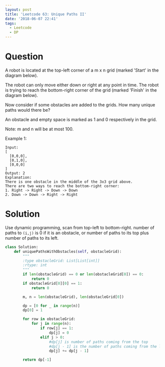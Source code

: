 ```yaml
---
layout: post
title: 'Leetcode 63: Unique Paths II'
date: '2018-06-07 22:41'
tags:
  - Leetcode
  - DP
---
```


# Question
A robot is located at the top-left corner of a m x n grid (marked 'Start' in the diagram below).

The robot can only move either down or right at any point in time. The robot is trying to reach the bottom-right corner of the grid (marked 'Finish' in the diagram below).

Now consider if some obstacles are added to the grids. How many unique paths would there be?

An obstacle and empty space is marked as 1 and 0 respectively in the grid.

Note: m and n will be at most 100.

Example 1:
```
Input:
[
  [0,0,0],
  [0,1,0],
  [0,0,0]
]
Output: 2
Explanation:
There is one obstacle in the middle of the 3x3 grid above.
There are two ways to reach the bottom-right corner:
1. Right -> Right -> Down -> Down
2. Down -> Down -> Right -> Right
```

# Solution
Use dynamic programming, scan from top-left to bottom-right. number of paths to `(i,j)` is 0 if it is an obstacle, or number of paths to its top plus number of paths to its left.

```python
class Solution:
    def uniquePathsWithObstacles(self, obstacleGrid):
        """
        :type obstacleGrid: List[List[int]]
        :rtype: int
        """
        if len(obstacleGrid) == 0 or len(obstacleGrid[0]) == 0:
            return 0
        if obstacleGrid[0][0] == 1:
            return 0

        m, n = len(obstacleGrid), len(obstacleGrid[0])

        dp = [0 for _ in range(n)]
        dp[0] = 1

        for row in obstacleGrid:
            for j in range(n):
                if row[j] == 1:
                    dp[j] = 0
                elif j > 0:
                    #dp[j] is number of paths coming from the top
                    #dp[j - 1] is the number of paths coming from the left
                    dp[j] += dp[j - 1]

        return dp[-1]
```
